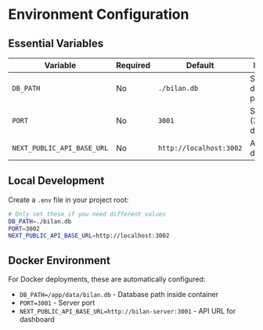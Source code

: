 # Environment Configuration

## Essential Variables

| Variable | Required | Default | Description |
|----------|----------|---------|-------------|
| `DB_PATH` | No | `./bilan.db` | SQLite database file path |
| `PORT` | No | `3001` | Server port (3002 in development) |
| `NEXT_PUBLIC_API_BASE_URL` | No | `http://localhost:3002` | API URL for dashboard |

## Local Development

Create a `.env` file in your project root:

```bash
# Only set these if you need different values
DB_PATH=./bilan.db
PORT=3002
NEXT_PUBLIC_API_BASE_URL=http://localhost:3002
```

## Docker Environment

For Docker deployments, these are automatically configured:

- `DB_PATH=/app/data/bilan.db` - Database path inside container
- `PORT=3001` - Server port
- `NEXT_PUBLIC_API_BASE_URL=http://bilan-server:3001` - API URL for dashboard 